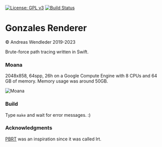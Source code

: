 [![License: GPL v3](https://img.shields.io/badge/License-GPLv3-blue.svg)](https://www.gnu.org/licenses/gpl-3.0)
[![Build Status](https://github.com/gonsolo/gonzales/actions/workflows/main.yml/badge.svg)](https://github.com/gonsolo/gonzales/actions/workflows/main.yml)

# Gonzales Renderer

© Andreas Wendleder 2019-2023

Brute-force path tracing written in Swift.

### Moana

2048x858, 64spp, 26h on a Google Compute Engine with 8 CPUs and 64 GB of memory.
Memory usage was around 50GB.

![Moana](Images/moana.png)

### Build

Type `make` and wait for error messages. :)

### Acknowledgments

[PBRT](https://www.pbr-book.org/) was an inspiration since it was called lrt.
